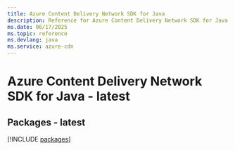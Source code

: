 ```yaml
---
title: Azure Content Delivery Network SDK for Java
description: Reference for Azure Content Delivery Network SDK for Java
ms.date: 06/17/2025
ms.topic: reference
ms.devlang: java
ms.service: azure-cdn
---
```

# Azure Content Delivery Network SDK for Java - latest
## Packages - latest
[!INCLUDE [packages](content-delivery-network-index.md)]